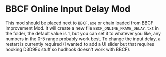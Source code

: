 # BBCF Online Input Delay Mod
This mod should be placed next to `BBCF.exe` or chain loaded from BBCF Improvement Mod.
It will create a new file `BBCF_ONLINE_FRAME_DELAY.txt` in the folder, the default value is 1, but you can set it to whatever you like, any numbers in the 0-5 range probably work best.
To change the input delay, a restart is currently required (I wanted to add a UI slider but that requires hooking D3D9Ex stuff so hudhook doesn't work with BBCF).
